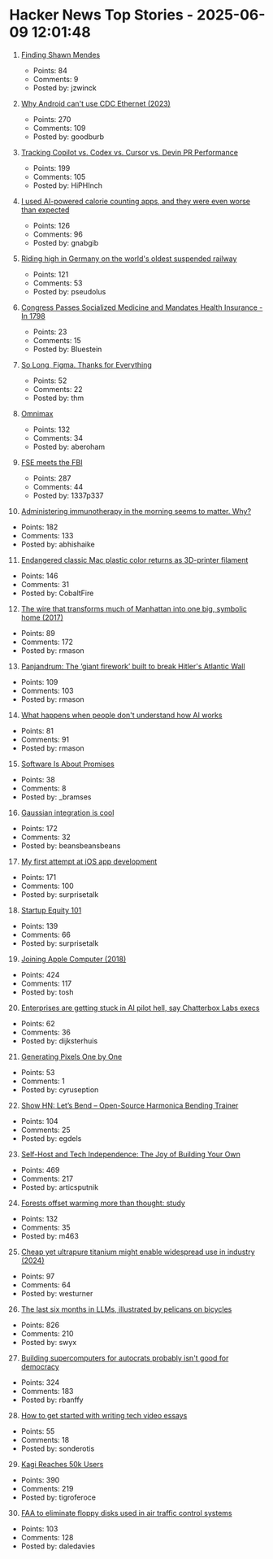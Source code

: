 # Hacker News Top Stories - 2025-06-09 12:01:48

1. [Finding Shawn Mendes](https://ericneyman.wordpress.com/2019/11/26/finding-shawn-mendes/)
   - Points: 84
   - Comments: 9
   - Posted by: jzwinck

2. [Why Android can't use CDC Ethernet (2023)](https://jordemort.dev/blog/why-android-cant-use-cdc-ethernet/)
   - Points: 270
   - Comments: 109
   - Posted by: goodburb

3. [Tracking Copilot vs. Codex vs. Cursor vs. Devin PR Performance](https://aavetis.github.io/ai-pr-watcher/)
   - Points: 199
   - Comments: 105
   - Posted by: HiPHInch

4. [I used AI-powered calorie counting apps, and they were even worse than expected](https://lifehacker.com/health/ai-powered-calorie-counting-apps-worse-than-expected)
   - Points: 126
   - Comments: 96
   - Posted by: gnabgib

5. [Riding high in Germany on the world's oldest suspended railway](https://www.theguardian.com/travel/2025/jun/09/riding-high-in-germany-on-the-worlds-oldest-suspended-railway)
   - Points: 121
   - Comments: 53
   - Posted by: pseudolus

6. [Congress Passes Socialized Medicine and Mandates Health Insurance -In 1798](https://www.forbes.com/sites/rickungar/2011/01/17/congress-passes-socialized-medicine-and-mandates-health-insurance-in-1798/)
   - Points: 23
   - Comments: 15
   - Posted by: Bluestein

7. [So Long, Figma. Thanks for Everything](https://jondaiello.medium.com/so-long-figma-thanks-for-everything-f606e5f75b7c)
   - Points: 52
   - Comments: 22
   - Posted by: thm

8. [Omnimax](https://computer.rip/2025-06-08-Omnimax.html)
   - Points: 132
   - Comments: 34
   - Posted by: aberoham

9. [FSE meets the FBI](https://blog.freespeechextremist.com/blog/fse-vs-fbi.html)
   - Points: 287
   - Comments: 44
   - Posted by: 1337p337

10. [Administering immunotherapy in the morning seems to matter. Why?](https://www.owlposting.com/p/the-time-of-day-that-immunotherapy)
   - Points: 182
   - Comments: 133
   - Posted by: abhishaike

11. [Endangered classic Mac plastic color returns as 3D-printer filament](https://arstechnica.com/apple/2025/06/new-filament-lets-you-3d-print-parts-in-authentic-1980s-apple-computer-color/)
   - Points: 146
   - Comments: 31
   - Posted by: CobaltFire

12. [The wire that transforms much of Manhattan into one big, symbolic home (2017)](https://www.atlasobscura.com/articles/eruv-manhattan-invisible-wire-jewish-symbolic-religious-home)
   - Points: 89
   - Comments: 172
   - Posted by: rmason

13. [Panjandrum: The ‘giant firework’ built to break Hitler's Atlantic Wall](https://www.bbc.com/future/article/20250603-the-giant-firework-built-to-break-hitlers-atlantic-wall)
   - Points: 109
   - Comments: 103
   - Posted by: rmason

14. [What happens when people don't understand how AI works](https://www.theatlantic.com/culture/archive/2025/06/artificial-intelligence-illiteracy/683021/)
   - Points: 81
   - Comments: 91
   - Posted by: rmason

15. [Software Is About Promises](https://www.bramadams.dev/software-is-about-promises/)
   - Points: 38
   - Comments: 8
   - Posted by: _bramses

16. [Gaussian integration is cool](https://rohangautam.github.io/blog/chebyshev_gauss/)
   - Points: 172
   - Comments: 32
   - Posted by: beansbeansbeans

17. [My first attempt at iOS app development](https://mgx.me/my-first-attempt-at-ios-app-development)
   - Points: 171
   - Comments: 100
   - Posted by: surprisetalk

18. [Startup Equity 101](https://quarter--mile.com/Startup-Equity-101)
   - Points: 139
   - Comments: 66
   - Posted by: surprisetalk

19. [Joining Apple Computer (2018)](https://www.folklore.org/Joining_Apple_Computer.html)
   - Points: 424
   - Comments: 117
   - Posted by: tosh

20. [Enterprises are getting stuck in AI pilot hell, say Chatterbox Labs execs](https://www.theregister.com/2025/06/08/chatterbox_labs_ai_adoption/)
   - Points: 62
   - Comments: 36
   - Posted by: dijksterhuis

21. [Generating Pixels One by One](https://tunahansalih.github.io/blog/autoregressive-vision-generation-part-1/)
   - Points: 53
   - Comments: 1
   - Posted by: cyruseption

22. [Show HN: Let’s Bend – Open-Source Harmonica Bending Trainer](https://letsbend.de)
   - Points: 104
   - Comments: 25
   - Posted by: egdels

23. [Self-Host and Tech Independence: The Joy of Building Your Own](https://www.ssp.sh/blog/self-host-self-independence/)
   - Points: 469
   - Comments: 217
   - Posted by: articsputnik

24. [Forests offset warming more than thought: study](https://news.ucr.edu/articles/2025/05/29/does-planting-trees-really-help-cool-planet)
   - Points: 132
   - Comments: 35
   - Posted by: m463

25. [Cheap yet ultrapure titanium might enable widespread use in industry (2024)](https://phys.org/news/2024-06-cheap-ultrapure-titanium-metal-enable.amp)
   - Points: 97
   - Comments: 64
   - Posted by: westurner

26. [The last six months in LLMs, illustrated by pelicans on bicycles](https://simonwillison.net/2025/Jun/6/six-months-in-llms/)
   - Points: 826
   - Comments: 210
   - Posted by: swyx

27. [Building supercomputers for autocrats probably isn't good for democracy](https://helentoner.substack.com/p/supercomputers-for-autocrats)
   - Points: 324
   - Comments: 183
   - Posted by: rbanffy

28. [How to get started with writing tech video essays](undefined)
   - Points: 55
   - Comments: 18
   - Posted by: sonderotis

29. [Kagi Reaches 50k Users](https://kagi.com/stats?stat=members)
   - Points: 390
   - Comments: 219
   - Posted by: tigroferoce

30. [FAA to eliminate floppy disks used in air traffic control systems](https://www.tomshardware.com/pc-components/storage/the-faa-seeks-to-eliminate-floppy-disk-usage-in-air-traffic-control-systems)
   - Points: 103
   - Comments: 128
   - Posted by: daledavies

